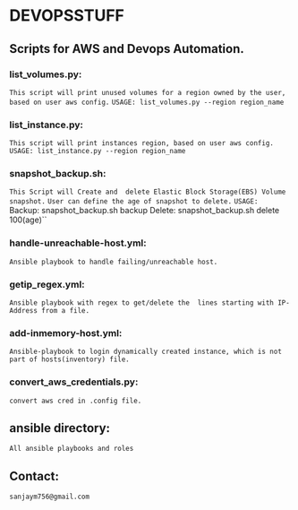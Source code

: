 # DEVOPSSTUFF

## Scripts for AWS and Devops Automation.

### list_volumes.py:
  ```This script will print unused volumes for a region owned by the user, based on user aws config.```
      ``USAGE: list_volumes.py --region region_name``

### list_instance.py:
  ```This script will print instances region, based on user aws config.```
      ``USAGE: list_instance.py --region region_name``

### snapshot_backup.sh:
  ```This Script will Create and  delete Elastic Block Storage(EBS) Volume snapshot.```
  ```User can define the age of snapshot to delete.```
    `` USAGE: 
      ``Backup: snapshot_backup.sh backup
        Delete: snapshot_backup.sh delete 100(age)``

### handle-unreachable-host.yml:
  ```Ansible playbook to handle failing/unreachable host.```

### getip_regex.yml:
  ```Ansible playbook with regex to get/delete the  lines starting with IP-Address from a file.```

### add-inmemory-host.yml:
  ```Ansible-playbook to login dynamically created instance, which is not part of hosts(inventory) file.```

### convert_aws_credentials.py:
  ```convert aws cred in .config file.```

## ansible directory:
  ```All ansible playbooks and roles```

## Contact:
  ```sanjaym756@gmail.com```
